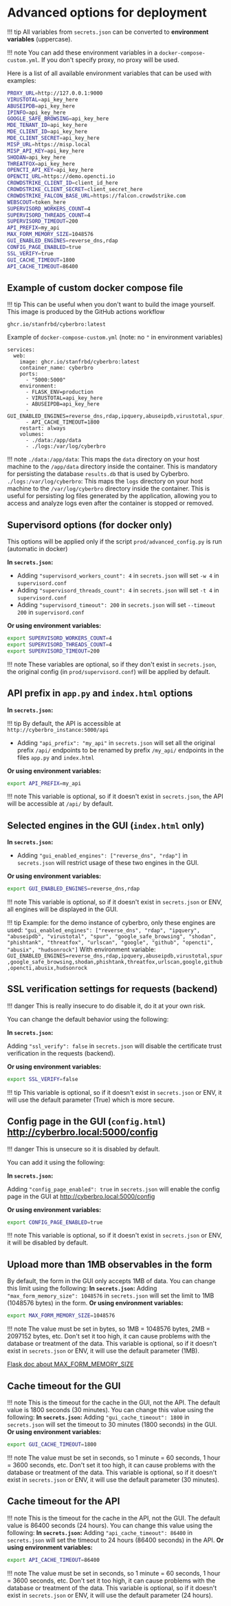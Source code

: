 # Advanced options for deployment

!!! tip
    All variables from `secrets.json` can be converted to **environment variables** (uppercase).

!!! note
    You can add these environment variables in a `docker-compose-custom.yml`. If you don't specify proxy, no proxy will be used.

Here is a list of all available environment variables that can be used with examples:

```bash
PROXY_URL=http://127.0.0.1:9000
VIRUSTOTAL=api_key_here
ABUSEIPDB=api_key_here
IPINFO=api_key_here
GOOGLE_SAFE_BROWSING=api_key_here
MDE_TENANT_ID=api_key_here
MDE_CLIENT_ID=api_key_here
MDE_CLIENT_SECRET=api_key_here
MISP_URL=https://misp.local
MISP_API_KEY=api_key_here
SHODAN=api_key_here
THREATFOX=api_key_here
OPENCTI_API_KEY=api_key_here
OPENCTI_URL=https://demo.opencti.io
CROWDSTRIKE_CLIENT_ID=client_id_here
CROWDSTRIKE_CLIENT_SECRET=client_secret_here
CROWDSTRIKE_FALCON_BASE_URL=https://falcon.crowdstrike.com
WEBSCOUT=token_here
SUPERVISORD_WORKERS_COUNT=4
SUPERVISORD_THREADS_COUNT=4
SUPERVISORD_TIMEOUT=200
API_PREFIX=my_api
MAX_FORM_MEMORY_SIZE=1048576
GUI_ENABLED_ENGINES=reverse_dns,rdap
CONFIG_PAGE_ENABLED=true
SSL_VERIFY=true
GUI_CACHE_TIMEOUT=1800
API_CACHE_TIMEOUT=86400
```

## Example of custom docker compose file

!!! tip
    This can be useful when you don't want to build the image yourself. This image is produced by the GitHub actions workflow

```
ghcr.io/stanfrbd/cyberbro:latest
```

Example of `docker-compose-custom.yml` (note: no `"` in environment variables)

```
services:
  web:
    image: ghcr.io/stanfrbd/cyberbro:latest
    container_name: cyberbro
    ports:
      - "5000:5000"
    environment:
      - FLASK_ENV=production
      - VIRUSTOTAL=api_key_here
      - ABUSEIPDB=api_key_here
      - GUI_ENABLED_ENGINES=reverse_dns,rdap,ipquery,abuseipdb,virustotal,spur,google_safe_browsing,phishtank
      - API_CACHE_TIMEOUT=1800
    restart: always
    volumes:
      - ./data:/app/data
      - ./logs:/var/log/cyberbro
```

!!! note
    `./data:/app/data`: This maps the `data` directory on your host machine to the `/app/data` directory inside the container. This is mandatory for persisting the database `results.db` that is used by Cyberbro.
    `./logs:/var/log/cyberbro`: This maps the `logs` directory on your host machine to the `/var/log/cyberbro` directory inside the container. This is useful for persisting log files generated by the application, allowing you to access and analyze logs even after the container is stopped or removed.

## Supervisord options (for docker only)

This options will be applied only if the script `prod/advanced_config.py` is run (automatic in docker)

**In `secrets.json`:**

* Adding `"supervisord_workers_count": 4` in `secrets.json` will set `-w 4` in `supervisord.conf`
* Adding `"supervisord_threads_count": 4` in `secrets.json` will set `-t 4` in `supervisord.conf`
* Adding `"supervisord_timeout": 200` in `secrets.json` will set `--timeout 200` in `supervisord.conf`

**Or using environment variables:**

```bash
export SUPERVISORD_WORKERS_COUNT=4
export SUPERVISORD_THREADS_COUNT=4
export SUPERVISORD_TIMEOUT=200
```

!!! note
    These variables are optional, so if they don't exist in `secrets.json`, the original config (in `prod/supervisord.conf`) will be applied by default.

## API prefix in `app.py` and `index.html` options

**In `secrets.json`:**

!!! tip
    By default, the API is accessible at `http://cyberbro_instance:5000/api`

* Adding `"api_prefix": "my_api"` in `secrets.json` will set all the original prefix `/api/` endpoints to be renamed by prefix `/my_api/` endpoints in the files `app.py` and `index.html`

**Or using environment variables:**

```bash
export API_PREFIX=my_api
```

!!! note
    This variable is optional, so if it doesn't exist in `secrets.json`, the API will be accessible at `/api/` by default.

## Selected engines in the GUI (`index.html` only)

**In `secrets.json`:**

* Adding `"gui_enabled_engines": ["reverse_dns", "rdap"]` in `secrets.json` will restrict usage of these two engines in the GUI.

**Or using environment variables:**

```bash
export GUI_ENABLED_ENGINES=reverse_dns,rdap
```

!!! note
    This variable is optional, so if it doesn't exist in `secrets.json` or ENV, all engines will be displayed in the GUI.

!!! tip
    Example: for the demo instance of cyberbro, only these engines are used:
    `"gui_enabled_engines": ["reverse_dns", "rdap", "ipquery", "abuseipdb", "virustotal", "spur", "google_safe_browsing", "shodan", "phishtank", "threatfox", "urlscan", "google", "github", "opencti", "abusix", "hudsonrock"]`
    With environment variable: `GUI_ENABLED_ENGINES=reverse_dns,rdap,ipquery,abuseipdb,virustotal,spur,google_safe_browsing,shodan,phishtank,threatfox,urlscan,google,github,opencti,abusix,hudsonrock`

## SSL verification settings for requests (backend)

!!! danger
    This is really insecure to do disable it, do it at your own risk.

You can change the default behavior using the following:

**In `secrets.json`:**

Adding `"ssl_verify": false` in `secrets.json` will disable the certificate trust verification in the requests (backend).

**Or using environment variables:**

```bash
export SSL_VERIFY=false
```

!!! tip
    This variable is optional, so if it doesn't exist in `secrets.json` or ENV, it will use the default parameter (True) which is more secure.

## Config page in the GUI (`config.html`) http://cyberbro.local:5000/config

!!! danger
    This is unsecure so it is disabled by default.

You can add it using the following:

**In `secrets.json`:**

Adding `"config_page_enabled": true` in `secrets.json` will enable the config page in the GUI at http://cyberbro.local:5000/config

**Or using environment variables:**

```bash
export CONFIG_PAGE_ENABLED=true
```

!!! note
    This variable is optional, so if it doesn't exist in `secrets.json` or ENV, it will be disabled by default.

## Upload more than 1MB observables in the form

By default, the form in the GUI only accepts 1MB of data. You can change this limit using the following:
**In `secrets.json`:**
Adding `"max_form_memory_size": 1048576` in `secrets.json` will set the limit to 1MB (1048576 bytes) in the form.
**Or using environment variables:**
```bash
export MAX_FORM_MEMORY_SIZE=1048576
```
!!! note
    The value must be set in bytes, so 1MB = 1048576 bytes, 2MB = 2097152 bytes, etc.
    Don't set it too high, it can cause problems with the database or treatment of the data.
    This variable is optional, so if it doesn't exist in `secrets.json` or ENV, it will use the default parameter (1MB).

[Flask doc about MAX_FORM_MEMORY_SIZE](https://flask.palletsprojects.com/en/stable/config/#MAX_FORM_MEMORY_SIZE)

## Cache timeout for the GUI

!!! note
    This is the timeout for the cache in the GUI, not the API.
    The default value is 1800 seconds (30 minutes).
    You can change this value using the following:
**In `secrets.json`:**
Adding `"gui_cache_timeout": 1800` in `secrets.json` will set the timeout to 30 minutes (1800 seconds) in the GUI.
**Or using environment variables:**
```bash
export GUI_CACHE_TIMEOUT=1800
```
!!! note
    The value must be set in seconds, so 1 minute = 60 seconds, 1 hour = 3600 seconds, etc.
    Don't set it too high, it can cause problems with the database or treatment of the data.
    This variable is optional, so if it doesn't exist in `secrets.json` or ENV, it will use the default parameter (30 minutes).

## Cache timeout for the API
!!! note
    This is the timeout for the cache in the API, not the GUI.
    The default value is 86400 seconds (24 hours).
    You can change this value using the following:
**In `secrets.json`:**
Adding `"api_cache_timeout": 86400` in `secrets.json` will set the timeout to 24 hours (86400 seconds) in the API.
**Or using environment variables:**
```bash
export API_CACHE_TIMEOUT=86400
```
!!! note
    The value must be set in seconds, so 1 minute = 60 seconds, 1 hour = 3600 seconds, etc.
    Don't set it too high, it can cause problems with the database or treatment of the data.
    This variable is optional, so if it doesn't exist in `secrets.json` or ENV, it will use the default parameter (24 hours).
